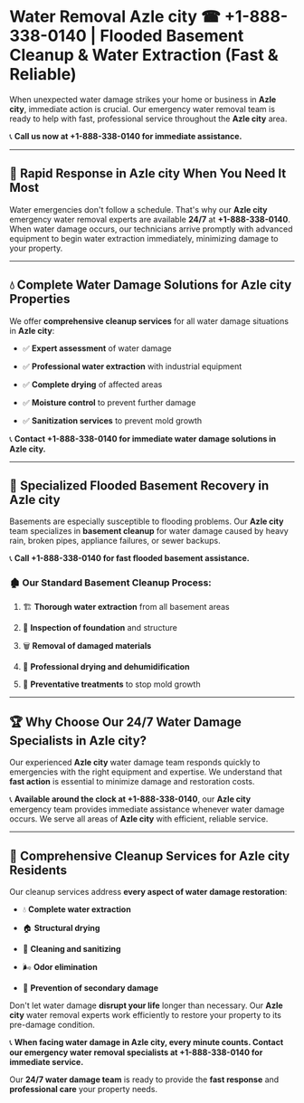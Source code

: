 # Water Removal Azle city ☎ +1-888-338-0140 | Flooded Basement Cleanup & Water Extraction (Fast & Reliable)

When unexpected water damage strikes your home or business in **Azle city**, immediate action is crucial. Our emergency water removal team is ready to help with fast, professional service throughout the **Azle city** area. 

📞 **Call us now at +1-888-338-0140 for immediate assistance.**
---
## 🚀 Rapid Response in Azle city When You Need It Most
Water emergencies don't follow a schedule. That's why our **Azle city** emergency water removal experts are available **24/7** at **+1-888-338-0140**. When water damage occurs, our technicians arrive promptly with advanced equipment to begin water extraction immediately, minimizing damage to your property.
---
## 💧 Complete Water Damage Solutions for Azle city Properties
We offer **comprehensive cleanup services** for all water damage situations in **Azle city**:
- ✅ **Expert assessment** of water damage  
- ✅ **Professional water extraction** with industrial equipment  
- ✅ **Complete drying** of affected areas  
- ✅ **Moisture control** to prevent further damage  
- ✅ **Sanitization services** to prevent mold growth  
📞 **Contact +1-888-338-0140 for immediate water damage solutions in Azle city.**
---
## 🌊 Specialized Flooded Basement Recovery in Azle city
Basements are especially susceptible to flooding problems. Our **Azle city** team specializes in **basement cleanup** for water damage caused by heavy rain, broken pipes, appliance failures, or sewer backups. 
📞 **Call +1-888-338-0140 for fast flooded basement assistance.**
### 🏚️ Our Standard Basement Cleanup Process:
1. 🏗️ **Thorough water extraction** from all basement areas  
2. 🔎 **Inspection of foundation** and structure  
3. 🗑️ **Removal of damaged materials**  
4. 💨 **Professional drying and dehumidification**  
5. 🚫 **Preventative treatments** to stop mold growth  
---
## 🏆 Why Choose Our 24/7 Water Damage Specialists in Azle city?
Our experienced **Azle city** water damage team responds quickly to emergencies with the right equipment and expertise. We understand that **fast action** is essential to minimize damage and restoration costs.
📞 **Available around the clock at +1-888-338-0140**, our **Azle city** emergency team provides immediate assistance whenever water damage occurs. We serve all areas of **Azle city** with efficient, reliable service.
---
## 🧹 Comprehensive Cleanup Services for Azle city Residents
Our cleanup services address **every aspect of water damage restoration**:
- 💧 **Complete water extraction**  
- 🏠 **Structural drying**  
- 🧼 **Cleaning and sanitizing**  
- 🌬️ **Odor elimination**  
- 🚫 **Prevention of secondary damage**  
Don't let water damage **disrupt your life** longer than necessary. Our **Azle city** water removal experts work efficiently to restore your property to its pre-damage condition.
📞 **When facing water damage in Azle city, every minute counts. Contact our emergency water removal specialists at +1-888-338-0140 for immediate service.**
Our **24/7 water damage team** is ready to provide the **fast response** and **professional care** your property needs.
